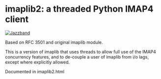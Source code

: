 # imaplib2: a threaded Python IMAP4 client

[![Jazzband](https://jazzband.co/static/img/badge.svg)](https://jazzband.co/)

Based on RFC 3501 and original imaplib module.

This is a version of imaplib that uses threads to allow full use of the
IMAP4 concurrency features, and to de-couple a user of imaplib from i/o
lags, except where explicitly allowed.

Documented in imaplib2.html
